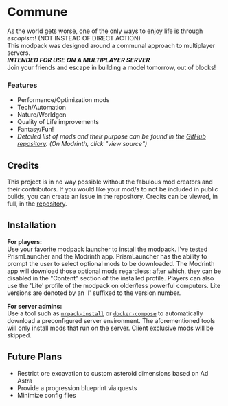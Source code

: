 # Commune

As the world gets worse, one of the only ways to enjoy life is through _*escapism*_! (NOT INSTEAD OF DIRECT ACTION) \
This modpack was designed around a communal approach to multiplayer servers. \
***INTENDED FOR USE ON A MULTIPLAYER SERVER***   
Join your friends and escape in building a model tomorrow, out of blocks!

### Features

- Performance/Optimization mods
- Tech/Automation
- Nature/Worldgen
- Quality of Life improvements
- Fantasy/Fun!
- _*Detailed list of mods and their purpose can be found in the [GitHub repository][gh-modlist-url]. (On Modrinth, click "view source")*_

## Credits
This project is in no way possible without the fabulous mod creators and their contributors.
If you would like your mod/s to not be included in public builds, you can create an issue in the repository.
Credits can be viewed, in full, in the [repository][gh-credits-url].

## Installation
**For players:** \
Use your favorite modpack launcher to install the modpack. I've tested PrismLauncher and the Modrinth app. PrismLauncher has the ability to prompt the user to select optional mods to be downloaded. The Modrinth app will download those optional mods regardless; after which, they can be disabled in the "Content" section of the installed profile.
Players can also use the 'Lite' profile of the modpack on older/less powerful computers. Lite versions are denoted by an 'l' suffixed to the version number.

**For server admins:** \
Use a tool such as [`mrpack-install`][mrpack-install-url] or [`docker-compose`][docker-compose-url] to automatically download a preconfigured server environment. The aforementioned tools will only install mods that run on the server. Client exclusive mods will be skipped.

## Future Plans
- Restrict ore excavation to custom asteroid dimensions based on Ad Astra
- Provide a progression blueprint via quests
- Minimize config files

[gh-modlist-url]: <https://github.com/cwse1/commune/blob/main/modlist.md>
[gh-credits-url]: <>
[mrpack-install-url]: <https://github.com/nothub/mrpack-install>
[docker-compose-url]: <https://github.com/docker/compose>
